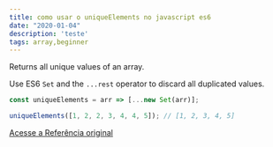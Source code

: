```yaml
---
title: como usar o uniqueElements no javascript es6
date: "2020-01-04"
description: 'teste'
tags: array,beginner
---
```


Returns all unique values of an array.

Use ES6 `Set` and the `...rest` operator to discard all duplicated values.

```js
const uniqueElements = arr => [...new Set(arr)];
```

```js
uniqueElements([1, 2, 2, 3, 4, 4, 5]); // [1, 2, 3, 4, 5]
```


[Acesse a Referência original](http://github.com/30-seconds/)
